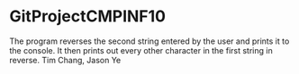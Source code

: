 # GitProjectCMPINF10
The program reverses the second string entered by the user and prints it to the console. It then prints out every other character in the first string in reverse.
Tim Chang, Jason Ye
